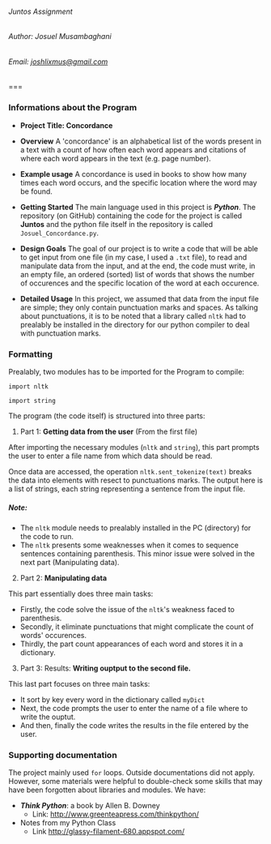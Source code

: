 ###### Juntos Assignment
###### Author: Josuel Musambaghani
###### Email: <joshlixmus@gmail.com>
===

### Informations about the Program

- **Project Title: Concordance**
- **Overview**
A 'concordance' is an alphabetical list of the words present in a text with a count of how often each word appears and citations of where each word appears in the text (e.g. page number).

- **Example usage**
A concordance is used in books to show how many times each word occurs, and the specific location where the word may be found.
- **Getting Started**
The main language used in this project is ***Python***. The repository (on GitHub) containing the code for the project is called **Juntos** and the python file itself in the repository is called `Josuel_Concordance.py`. 
- **Design Goals**
The goal of our project is to write a code that will be  able to get input from one file (in my case, I used a `.txt` file), to read and manipulate data from the input, and at the end, the code must write, in an empty file, an ordered (sorted) list of words that shows the number of occurences and the specific location of the word at each occurence.  
- **Detailed Usage**
In this project, we assumed that data from the input file are simple; they only contain punctuation marks and spaces. 
As talking about punctuations, it is to be noted that a library called `nltk` had to prealably be installed in the directory for our python compiler to deal with punctuation marks.  

### Formatting

Prealably, two modules has to be imported for the Program to compile:

`import nltk`

`import string`


The program (the code itself) is structured into three parts: 

1. Part 1: **Getting data from the user** (From the first file)

After importing the necessary modules (`nltk` and `string`), this part prompts the user to enter a file name from which data should be read.

Once data are accessed, the operation `nltk.sent_tokenize(text)` breaks the data into elements with resect to punctuations marks. The output here is a list of strings, each string representing a sentence from the input file. 

##### Note: 

- The `nltk` module needs to prealably installed in the PC (directory) for the code to run.
- The `nltk` presents some weaknesses when it comes to sequence sentences containing parenthesis. This minor issue were solved in the next part (Manipulating data).

2. Part 2: **Manipulating data**

This part essentially does three main tasks:
* Firstly, the code solve the issue of the `nltk`'s weakness faced to parenthesis.
* Secondly, it eliminate punctuations that might complicate  the count of words' occurences.
* Thirdly, the part count appearances of each word and stores it in a dictionary. 
    

3. Part 3: Results: **Writing ouptput to the second file.**

This last part focuses on three main tasks: 
- It sort by key every word in the dictionary called `myDict`
- Next, the code prompts the user to enter the name of a file where to write the ouptut. 
- And then, finally the code writes the results in the file entered by the user.

### Supporting documentation

The project mainly used `for` loops. Outside documentations did not apply. 
However, some materials were helpful to double-check some skills that may have been forgotten about libraries and modules. We have:
* ***Think Python***: a book by Allen B. Downey 
    - Link: <http://www.greenteapress.com/thinkpython/>
* Notes from my Python Class
    - Link <http://glassy-filament-680.appspot.com/> 


